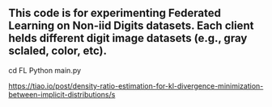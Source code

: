 ## This code is for experimenting Federated Learning on Non-iid Digits datasets. Each client helds different digit image datasets (e.g., gray sclaled, color, etc). 


cd FL
Python main.py
<!-- python result_plot.py experiment_dir -->


https://tiao.io/post/density-ratio-estimation-for-kl-divergence-minimization-between-implicit-distributions/s